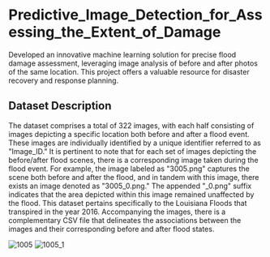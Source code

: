# Predictive_Image_Detection_for_Assessing_the_Extent_of_Damage
Developed an innovative machine learning solution for precise flood damage assessment, leveraging image analysis of before and after photos of the same location. This project offers a valuable resource for disaster recovery and response planning.


## Dataset Description
The dataset comprises a total of 322 images, with each half consisting of images depicting a specific location both before and after a flood event. These images are individually identified by a unique identifier referred to as "Image_ID." It is pertinent to note that for each set of images depicting the before/after flood scenes, there is a corresponding image taken during the flood event. For example, the image labeled as "3005.png" captures the scene both before and after the flood, and in tandem with this image, there exists an image denoted as "3005_0.png." The appended "_0.png" suffix indicates that the area depicted within this image remained unaffected by the flood.
This dataset pertains specifically to the Louisiana Floods that transpired in the year 2016. Accompanying the images, there is a complementary CSV file that delineates the associations between the images and their corresponding before and after flood states.



![1005](https://github.com/Astha062902/Predictive_Image_Detection_for_Assessing_the_Extent_of_Damage/assets/118397408/79aa618b-3821-44b7-87d4-3c6eafc3730d)
![1005_1](https://github.com/Astha062902/Predictive_Image_Detection_for_Assessing_the_Extent_of_Damage/assets/118397408/426e8d2e-17f4-40c6-bf6e-788f8625cb29)
